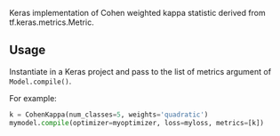Keras implementation of Cohen weighted kappa statistic derived from tf.keras.metrics.Metric.

## Usage

Instantiate in a Keras project and pass to the list of metrics argument of `Model.compile()`. 

For example:

```python
k = CohenKappa(num_classes=5, weights='quadratic')
mymodel.compile(optimizer=myoptimizer, loss=myloss, metrics=[k])
```
